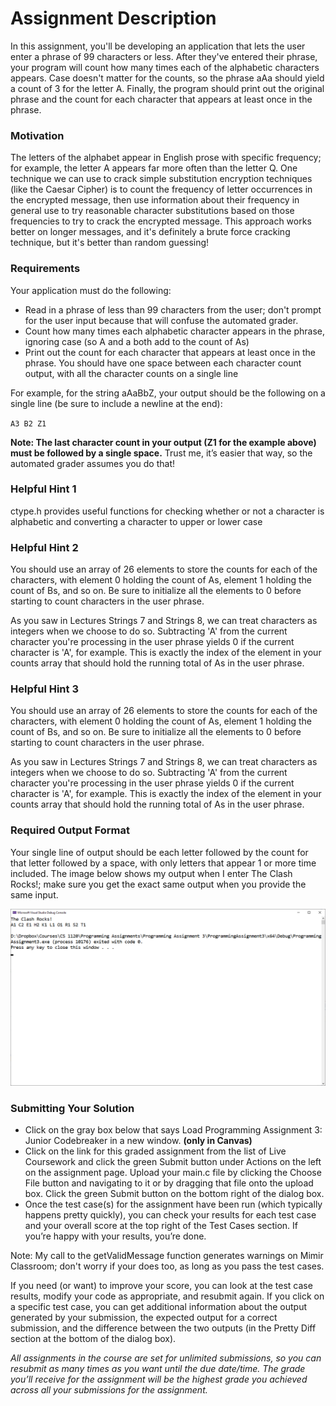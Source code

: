 # Assignment Description

In this assignment, you'll be developing an application that lets the user enter a phrase of 99 characters or less. After they've entered their phrase, your program will count how many times each of the alphabetic characters appears. Case doesn't matter for the counts, so the phrase aAa should yield a count of 3 for the letter A. Finally, the program should print out the original phrase and the count for each character that appears at least once in the phrase.

### Motivation

The letters of the alphabet appear in English prose with specific frequency; for example, the letter A appears far more often than the letter Q. One technique we can use to crack simple substitution encryption techniques (like the Caesar Cipher) is to count the frequency of letter occurrences in the encrypted message, then use information about their frequency in general use to try reasonable character substitutions based on those frequencies to try to crack the encrypted message. This approach works better on longer messages, and it's definitely a brute force cracking technique, but it's better than random guessing!

### Requirements

Your application must do the following:

- Read in a phrase of less than 99 characters from the user; don't prompt for the user input because that will confuse the automated grader.
- Count how many times each alphabetic character appears in the phrase, ignoring case (so A and a both add to the count of As)
- Print out the count for each character that appears at least once in the phrase. You should have one space between each character count output, with all the character counts on a single line 

For example, for the string aAaBbZ, your output should be the following on a single line (be sure to include a newline at the end):

`A3 B2 Z1 `

**Note: The last character count in your output (Z1 for the example above) must be followed by a single space.** Trust me, it’s easier that way, so the automated grader assumes you do that!

### Helpful Hint 1

ctype.h provides useful functions for checking whether or not a character is alphabetic and converting a character to upper or lower case

### Helpful Hint 2

You should use an array of 26 elements to store the counts for each of the characters, with element 0 holding the count of As, element 1 holding the count of Bs, and so on. Be sure to initialize all the elements to 0 before starting to count characters in the user phrase.

As you saw in Lectures Strings 7 and Strings 8, we can treat characters as integers when we choose to do so. Subtracting 'A' from the current character you're processing in the user phrase yields 0 if the current character is 'A', for example. This is exactly the index of the element in your counts array that should hold the running total of As in the user phrase.

### Helpful Hint 3

You should use an array of 26 elements to store the counts for each of the characters, with element 0 holding the count of As, element 1 holding the count of Bs, and so on. Be sure to initialize all the elements to 0 before starting to count characters in the user phrase.

As you saw in Lectures Strings 7 and Strings 8, we can treat characters as integers when we choose to do so. Subtracting 'A' from the current character you're processing in the user phrase yields 0 if the current character is 'A', for example. This is exactly the index of the element in your counts array that should hold the running total of As in the user phrase.

### Required Output Format

Your single line of output should be each letter followed by the count for that letter followed by a space, with only letters that appear 1 or more time included. The image below shows my output when I enter The Clash Rocks!; make sure you get the exact same output when you provide the same input.

![imageRef](Programming%20Assignment%203%20Example%20Output.png)

### Submitting Your Solution

- Click on the gray box below that says Load Programming Assignment 3: Junior Codebreaker in a new window. **(only in Canvas)**
- Click on the link for this graded assignment from the list of Live Coursework and click the green Submit button under Actions on the left on the assignment page. Upload your main.c file by clicking the Choose File button and navigating to it or by dragging that file onto the upload box. Click the green Submit button on the bottom right of the dialog box.
- Once the test case(s) for the assignment have been run (which typically happens pretty quickly), you can check your results for each test case and your overall score at the top right of the Test Cases section. If you’re happy with your results, you’re done.

Note: My call to the getValidMessage function generates warnings on Mimir Classroom; don't worry if your does too, as long as you pass the test cases.

If you need (or want) to improve your score, you can look at the test case results, modify your code as appropriate, and resubmit again. If you click on a specific test case, you can get additional information about the output generated by your submission, the expected output for a correct submission, and the difference between the two outputs (in the Pretty Diff section at the bottom of the dialog box).

*All assignments in the course are set for unlimited submissions, so you can resubmit as many times as you want until the due date/time. The grade you’ll receive for the assignment will be the highest grade you achieved across all your submissions for the assignment.*
<br>

